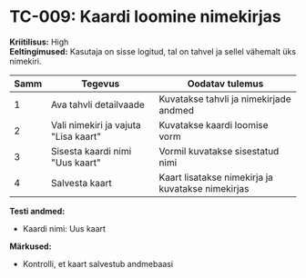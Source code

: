 # TC-009: Kaardi loomine nimekirjas
**Kriitilisus:** High  
**Eeltingimused:** Kasutaja on sisse logitud, tal on tahvel ja sellel vähemalt üks nimekiri.

| Samm | Tegevus | Oodatav tulemus |
|------|---------|-----------------|
| 1    | Ava tahvli detailvaade | Kuvatakse tahvli ja nimekirjade andmed |
| 2    | Vali nimekiri ja vajuta "Lisa kaart" | Kuvatakse kaardi loomise vorm |
| 3    | Sisesta kaardi nimi "Uus kaart" | Vormil kuvatakse sisestatud nimi |
| 4    | Salvesta kaart | Kaart lisatakse nimekirja ja kuvatakse nimekirjas |

**Testi andmed:**
- Kaardi nimi: Uus kaart

**Märkused:**
- Kontrolli, et kaart salvestub andmebaasi 